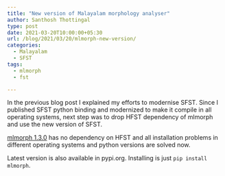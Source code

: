 ```yaml
---
title: "New version of Malayalam morphology analyser"
author: Santhosh Thottingal
type: post
date: 2021-03-20T10:00:00+05:30
url: /blog/2021/03/20/mlmorph-new-version/
categories:
  - Malayalam
  - SFST
tags:
  - mlmorph
  - fst

---
```


In the previous blog post I explained my efforts to modernise SFST. Since I published SFST python binding and modernized to make it compile in all operating systems, next step was to drop HFST dependency of mlmorph and use the new version of SFST.

[mlmorph 1.3.0](https://gitlab.com/smc/mlmorph/-/tags/1.3.0) has no dependency on HFST and all installation problems in different operating systems and python versions are solved now.

Latest version is also available in pypi.org. Installing is just `pip install mlmorph`.
